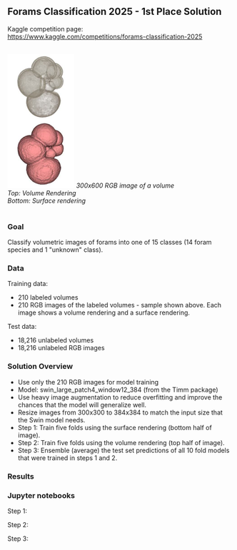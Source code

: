 ## Forams Classification 2025 - 1st Place Solution

Kaggle competition page:<br>
https://www.kaggle.com/competitions/forams-classification-2025

<br>
<img src="https://github.com/vbookshelf/Forams-2025-Kaggle-Comp-Solution/blob/main/images/labelled_foram_00002.jpg" height="300"></img>
<i>300x600 RGB image of a volume<br>
  Top: Volume Rendering<br>
  Bottom: Surface rendering</i><br>
<br>

### Goal

Classify volumetric images of forams into one of 15 classes (14 foram species and 1 "unknown" class).

### Data

Training data:
- 210 labeled volumes
- 210 RGB images of the labeled volumes - sample shown above. Each image shows a volume rendering and a surface rendering.

Test data:
- 18,216 unlabeled volumes
- 18,216 unlabeled RGB images

### Solution Overview
- Use only the 210 RGB images for model training
- Model: swin_large_patch4_window12_384 (from the Timm package)
- Use heavy image augmentation to reduce overfitting and improve the chances that the model will generalize well.
- Resize images from 300x300 to 384x384 to match the input size that the Swin model needs.
- Step 1: Train five folds using the surface rendering (bottom half of image).
- Step 2: Train five folds using the volume rendering (top half of image).
- Step 3: Ensemble (average) the test set predictions of all 10 fold models that were trained in steps 1 and 2.

### Results

### Jupyter notebooks
Step 1:

Step 2:

Step 3:

